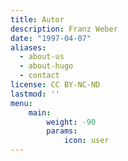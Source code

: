 ```yaml
---
title: Autor
description: Franz Weber
date: "1997-04-07"
aliases:
  - about-us
  - about-hugo
  - contact
license: CC BY-NC-ND
lastmod: ''
menu:
    main: 
        weight: -90
        params:
            icon: user
---
```


